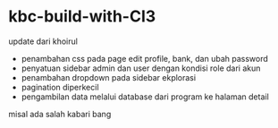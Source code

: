 # kbc-build-with-CI3

update dari khoirul

- penambahan css pada page edit profile, bank, dan ubah password
- penyatuan sidebar admin dan user dengan kondisi role dari akun
- penambahan dropdown pada sidebar ekplorasi
- pagination diperkecil
- pengambilan data melalui database dari program ke halaman detail

misal ada salah kabari bang
